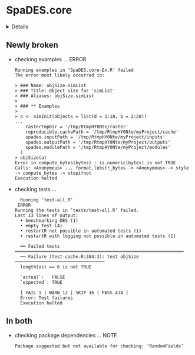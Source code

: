 # SpaDES.core

<details>

* Version: 1.0.10
* GitHub: https://github.com/PredictiveEcology/SpaDES.core
* Source code: https://github.com/cran/SpaDES.core
* Date/Publication: 2022-01-19 16:22:46 UTC
* Number of recursive dependencies: 152

Run `revdep_details(, "SpaDES.core")` for more info

</details>

## Newly broken

*   checking examples ... ERROR
    ```
    Running examples in ‘SpaDES.core-Ex.R’ failed
    The error most likely occurred in:
    
    > ### Name: objSize.simList
    > ### Title: Object size for 'simList'
    > ### Aliases: objSize.simList
    > 
    > ### ** Examples
    > 
    > a <- simInit(objects = list(d = 1:10, b = 2:20))
    ...
        rasterTmpDir = '/tmp/RtmpHY0Nte/raster'
        reproducible.cachePath = '/tmp/RtmpHY0Nte/myProject/cache'
        spades.inputPath = '/tmp/RtmpHY0Nte/myProject/inputs'
        spades.outputPath = '/tmp/RtmpHY0Nte/myProject/outputs'
        spades.modulePath = '/tmp/RtmpHY0Nte/myProject/modules'
      )
    > objSize(a)
    Error in compute_bytes(bytes) : is.numeric(bytes) is not TRUE
    Calls: <Anonymous> ... format.lobstr_bytes -> <Anonymous> -> style -> compute_bytes -> stopifnot
    Execution halted
    ```

*   checking tests ...
    ```
      Running ‘test-all.R’
     ERROR
    Running the tests in ‘tests/test-all.R’ failed.
    Last 13 lines of output:
      • benchmarking DES (1)
      • empty test (4)
      • restartR not possible in automated tests (1)
      • restartR with logging not possible in automated tests (1)
      
      ══ Failed tests ════════════════════════════════════════════════════════════════
      ── Failure (test-cache.R:384:3): test objSize ──────────────────────────────────
      length(os) == 6 is not TRUE
      
      `actual`:   FALSE
      `expected`: TRUE 
      
      [ FAIL 1 | WARN 12 | SKIP 36 | PASS 414 ]
      Error: Test failures
      Execution halted
    ```

## In both

*   checking package dependencies ... NOTE
    ```
    Package suggested but not available for checking: ‘RandomFields’
    ```

